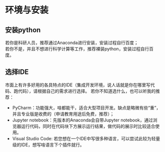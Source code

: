 # 环境与安装


## 安装python
若你是科研人员，推荐通过Anaconda进行安装，安装过程自行百度；  
若你不是，并且不想进行科学计算等工作，推荐裸装python，安装过程自行百度。

## 选择IDE
市面上有许多好用的各具特点的IDE（集成开发环境，说人话就是你在哪里写代码、跑代码），请根据自己的需求进行选择。
若你不知道选什么，也可以听我的推荐：
- PyCharm：功能强大，啥都能干，适合大型项目开发。缺点是略微有些“重”，并且专业版是收费的（申请教育用途后免费，推荐）；
- Jupyter notebook：先版本的Anaconda会自带Jupyter notebook，通过浏览器运行代码，同时在代码块下方展示运行结果，做代码的展示时比较适合使用。
- Visual Studio Code: 若您想在一个IDE中写很多种语言，可以尝试此较为轻量级的IDE，想写啥语言下个插件就行。

